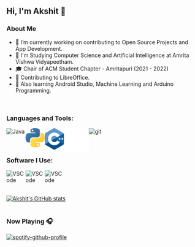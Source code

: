 ## Hi, I'm Akshit 👋

### About Me 

- 🔭 I’m currently working on contributing to Open Source Projects and App Development.
- 🌱 I'm Studying Computer Science and Artificial Intelligence at Amrita Vishwa Vidyapeetham.
- 🎓 Chair of ACM Student Chapter - Amritapuri (2021 - 2022)
- 👯 Contributing to LibreOffice.
- 🤔 Also learning Android Studio, Machine Learning and Arduino Programming.

<br />

### Languages and Tools:

<a href="https://www.java.org" target="_blank"> <img align="left" alt="Java" width="50px" src="https://user-images.githubusercontent.com/73750950/130800374-c4299348-adf9-4183-9227-c3cf72ab3235.png"/> </a>
<a href="https://www.python.org" target="_blank"> <img align="left" alt="Python" width="50px" src="https://github.com/Aakarsh-B/trying-repos/blob/master/python-5.svg?raw=true"/> </a>
<a href="https://www.w3schools.com/cpp/" target="_blank"> <img align="left" alt="C++" width="50px" src="https://github.com/Aakarsh-B/trying-repos/blob/master/c++.png"/> </a>
<img align="left" alt="GitHub" width="65px" src="https://github.com/Aakarsh-B/trying-repos/blob/master/github.svg" />
<a href="https://git-scm.com/" target="_blank"><img align="left" alt="git" width="50px" src="https://git-scm.com/images/logos/downloads/Git-Icon-1788C.png" /></a>
<br />  
<br />


### Software I Use:

<a href="https://code.visualstudio.com/download" target="_blank"><img align="left" alt="VSCode" width="50px" src="https://cdn.icon-icons.com/icons2/1381/PNG/512/visualstudiocode_93981.png" /></a>
<a href="https://androidstudio.org" target="_blank"><img align="left" alt="VSCode" width="50px" src="https://user-images.githubusercontent.com/73750950/130801100-4b43e223-099b-498a-a764-42a60bbc0977.png" /></a>
<a href="https://androidstudio.org" target="_blank"><img align="left" alt="VSCode" width="50px" src="https://user-images.githubusercontent.com/73750950/130803062-1d1c393d-5821-4cd5-9c5c-02f5eebfa31f.png" /></a>
<br />  
<br />  


[![Akshit's GitHub stats](https://github-readme-stats.vercel.app/api?username=4k5h1t&show_icons=true&theme=github_dark)](https://github.com/4k5h1t/README.md)
<br />
<br />

### Now Playing 🎧

[![spotify-github-profile](https://spotify-github-profile.vercel.app/api/view?uid=31fvh56j4lelziiuamq3pswy3roa&cover_image=true&theme=novatorem&bar_color=3d69f0&bar_color_cover=false)](https://github.com/kittinan/spotify-github-profile)
<br/>
